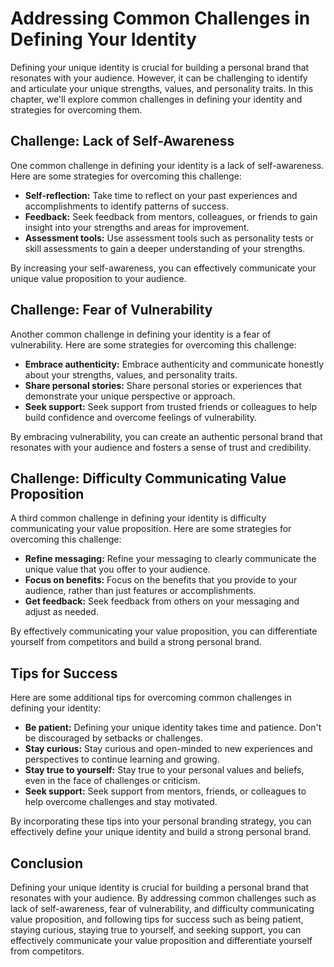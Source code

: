 Addressing Common Challenges in Defining Your Identity
================================================================================================

Defining your unique identity is crucial for building a personal brand that resonates with your audience. However, it can be challenging to identify and articulate your unique strengths, values, and personality traits. In this chapter, we'll explore common challenges in defining your identity and strategies for overcoming them.

Challenge: Lack of Self-Awareness
---------------------------------

One common challenge in defining your identity is a lack of self-awareness. Here are some strategies for overcoming this challenge:

* **Self-reflection:** Take time to reflect on your past experiences and accomplishments to identify patterns of success.
* **Feedback:** Seek feedback from mentors, colleagues, or friends to gain insight into your strengths and areas for improvement.
* **Assessment tools:** Use assessment tools such as personality tests or skill assessments to gain a deeper understanding of your strengths.

By increasing your self-awareness, you can effectively communicate your unique value proposition to your audience.

Challenge: Fear of Vulnerability
--------------------------------

Another common challenge in defining your identity is a fear of vulnerability. Here are some strategies for overcoming this challenge:

* **Embrace authenticity:** Embrace authenticity and communicate honestly about your strengths, values, and personality traits.
* **Share personal stories:** Share personal stories or experiences that demonstrate your unique perspective or approach.
* **Seek support:** Seek support from trusted friends or colleagues to help build confidence and overcome feelings of vulnerability.

By embracing vulnerability, you can create an authentic personal brand that resonates with your audience and fosters a sense of trust and credibility.

Challenge: Difficulty Communicating Value Proposition
-----------------------------------------------------

A third common challenge in defining your identity is difficulty communicating your value proposition. Here are some strategies for overcoming this challenge:

* **Refine messaging:** Refine your messaging to clearly communicate the unique value that you offer to your audience.
* **Focus on benefits:** Focus on the benefits that you provide to your audience, rather than just features or accomplishments.
* **Get feedback:** Seek feedback from others on your messaging and adjust as needed.

By effectively communicating your value proposition, you can differentiate yourself from competitors and build a strong personal brand.

Tips for Success
----------------

Here are some additional tips for overcoming common challenges in defining your identity:

* **Be patient:** Defining your unique identity takes time and patience. Don't be discouraged by setbacks or challenges.
* **Stay curious:** Stay curious and open-minded to new experiences and perspectives to continue learning and growing.
* **Stay true to yourself:** Stay true to your personal values and beliefs, even in the face of challenges or criticism.
* **Seek support:** Seek support from mentors, friends, or colleagues to help overcome challenges and stay motivated.

By incorporating these tips into your personal branding strategy, you can effectively define your unique identity and build a strong personal brand.

Conclusion
----------

Defining your unique identity is crucial for building a personal brand that resonates with your audience. By addressing common challenges such as lack of self-awareness, fear of vulnerability, and difficulty communicating value proposition, and following tips for success such as being patient, staying curious, staying true to yourself, and seeking support, you can effectively communicate your value proposition and differentiate yourself from competitors.


